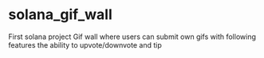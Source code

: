 # solana_gif_wall

First solana project
Gif wall where users can submit own gifs with following features the ability to upvote/downvote and tip
